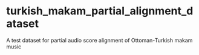 # turkish_makam_partial_alignment_dataset
A test dataset for partial audio score alignment of Ottoman-Turkish makam music
